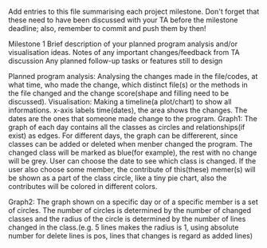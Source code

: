 Add entries to this file summarising each project milestone. Don't forget that these need to have been discussed with your TA before the milestone deadline; also, remember to commit and push them by then!

Milestone 1
Brief description of your planned program analysis and/or visualisation ideas.
Notes of any important changes/feedback from TA discussion
Any planned follow-up tasks or features still to design
 
Planned program analysis:
Analysing the changes made in the file/codes, at what time, who made the change, which distinct file(s) or the methods in the file changed and the change score(shape and filling need to be discussed).
Visualisation:
Making a timeline(a plot/chart) to show all informations. x-axis labels time(dates), the area shows the changes. The dates are the ones that someone made change to the program. 
Graph1:
The graph of each day contains all the classes as circles and relationships(if exist) as edges. For different days, the graph can be differerent, since classes can be added or deleted when menber changed the program. The changed class will be marked as blue(for example), the rest with no change will be grey. User can choose the date to see which class is changed. If the user also choose some member, the contribute of this(these) memer(s) will be shown as a part of the class circle, like a tiny pie chart, also the contributes will be colored in different colors. 
 
Graph2:
The graph shown on a specific day or of a specific member is a set of circles. The number of circles is determined by the number of changed classes and the radius of the circle is determined by the number of lines changed in the class.(e.g. 5 lines makes the radius is 1, using absolute number for delete lines is pos, lines that changes is regard as added lines)
